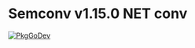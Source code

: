 # Semconv v1.15.0 NET conv

[![PkgGoDev](https://pkg.go.dev/badge/go.opentelemetry.io/otel/semconv/v1.15.0/netconv)](https://pkg.go.dev/go.opentelemetry.io/otel/semconv/v1.15.0/netconv)
